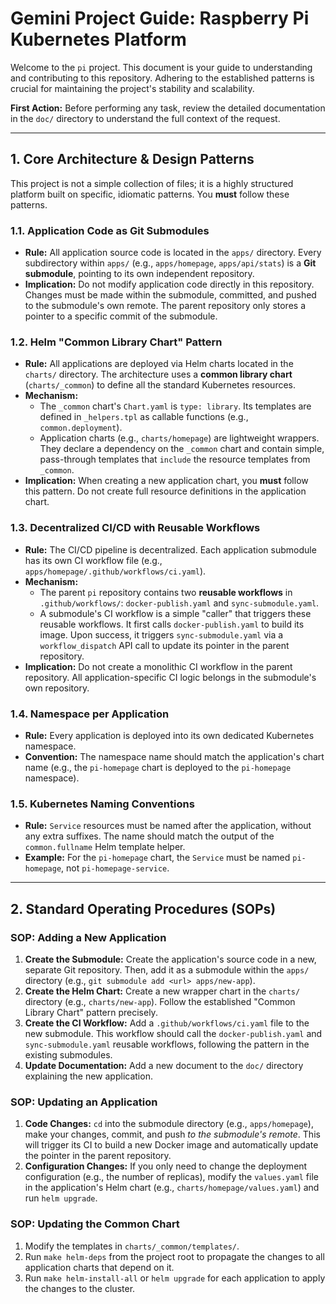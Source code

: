 # Gemini Project Guide: Raspberry Pi Kubernetes Platform

Welcome to the `pi` project. This document is your guide to understanding and contributing to this repository. Adhering to the established patterns is crucial for maintaining the project's stability and scalability.

**First Action:** Before performing any task, review the detailed documentation in the `doc/` directory to understand the full context of the request.

---

## 1. Core Architecture & Design Patterns

This project is not a simple collection of files; it is a highly structured platform built on specific, idiomatic patterns. You **must** follow these patterns.

### 1.1. Application Code as Git Submodules

-   **Rule:** All application source code is located in the `apps/` directory. Every subdirectory within `apps/` (e.g., `apps/homepage`, `apps/api/stats`) is a **Git submodule**, pointing to its own independent repository.
-   **Implication:** Do not modify application code directly in this repository. Changes must be made within the submodule, committed, and pushed to the submodule's own remote. The parent repository only stores a pointer to a specific commit of the submodule.

### 1.2. Helm "Common Library Chart" Pattern

-   **Rule:** All applications are deployed via Helm charts located in the `charts/` directory. The architecture uses a **common library chart** (`charts/_common`) to define all the standard Kubernetes resources.
-   **Mechanism:**
    -   The `_common` chart's `Chart.yaml` is `type: library`. Its templates are defined in `_helpers.tpl` as callable functions (e.g., `common.deployment`).
    -   Application charts (e.g., `charts/homepage`) are lightweight wrappers. They declare a dependency on the `_common` chart and contain simple, pass-through templates that `include` the resource templates from `_common`.
-   **Implication:** When creating a new application chart, you **must** follow this pattern. Do not create full resource definitions in the application chart.

### 1.3. Decentralized CI/CD with Reusable Workflows

-   **Rule:** The CI/CD pipeline is decentralized. Each application submodule has its own CI workflow file (e.g., `apps/homepage/.github/workflows/ci.yaml`).
-   **Mechanism:**
    -   The parent `pi` repository contains two **reusable workflows** in `.github/workflows/`: `docker-publish.yaml` and `sync-submodule.yaml`.
    -   A submodule's CI workflow is a simple "caller" that triggers these reusable workflows. It first calls `docker-publish.yaml` to build its image. Upon success, it triggers `sync-submodule.yaml` via a `workflow_dispatch` API call to update its pointer in the parent repository.
-   **Implication:** Do not create a monolithic CI workflow in the parent repository. All application-specific CI logic belongs in the submodule's own repository.

### 1.4. Namespace per Application

-   **Rule:** Every application is deployed into its own dedicated Kubernetes namespace.
-   **Convention:** The namespace name should match the application's chart name (e.g., the `pi-homepage` chart is deployed to the `pi-homepage` namespace).

### 1.5. Kubernetes Naming Conventions

-   **Rule:** `Service` resources must be named after the application, without any extra suffixes. The name should match the output of the `common.fullname` Helm template helper.
-   **Example:** For the `pi-homepage` chart, the `Service` must be named `pi-homepage`, not `pi-homepage-service`.

---

## 2. Standard Operating Procedures (SOPs)

### SOP: Adding a New Application

1.  **Create the Submodule:** Create the application's source code in a new, separate Git repository. Then, add it as a submodule within the `apps/` directory (e.g., `git submodule add <url> apps/new-app`).
2.  **Create the Helm Chart:** Create a new wrapper chart in the `charts/` directory (e.g., `charts/new-app`). Follow the established "Common Library Chart" pattern precisely.
3.  **Create the CI Workflow:** Add a `.github/workflows/ci.yaml` file to the new submodule. This workflow should call the `docker-publish.yaml` and `sync-submodule.yaml` reusable workflows, following the pattern in the existing submodules.
4.  **Update Documentation:** Add a new document to the `doc/` directory explaining the new application.

### SOP: Updating an Application

1.  **Code Changes:** `cd` into the submodule directory (e.g., `apps/homepage`), make your changes, commit, and push *to the submodule's remote*. This will trigger its CI to build a new Docker image and automatically update the pointer in the parent repository.
2.  **Configuration Changes:** If you only need to change the deployment configuration (e.g., the number of replicas), modify the `values.yaml` file in the application's Helm chart (e.g., `charts/homepage/values.yaml`) and run `helm upgrade`.

### SOP: Updating the Common Chart

1.  Modify the templates in `charts/_common/templates/`.
2.  Run `make helm-deps` from the project root to propagate the changes to all application charts that depend on it.
3.  Run `make helm-install-all` or `helm upgrade` for each application to apply the changes to the cluster.
